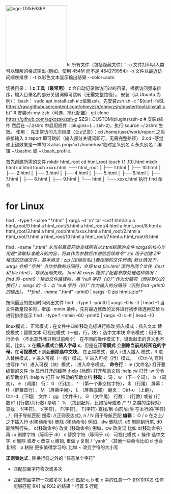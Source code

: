 <img width="192" height="192" alt="logo-O35E636P" src="https://github.com/user-attachments/assets/d4ffc5db-b02e-4ae8-9b92-2d15c81e777c" />ls
所有文件（包括隐藏文件）：-a
文件打印以人类可以理解的格式输出 (例如，使用 454M 而不是 454279954): -h
文件以最近访问顺序排序：-t
以彩色文本显示输出结果 --color=auto

切换目录：
1.**z 工具（最常用）**
z 会自动记录你访问过的目录，根据访问频率排序，输入目录名的部分关键词即可跳转（无需完整路径）。
安装（以 Ubuntu 为例）：
bash：
sudo apt install zsh  # z依赖zsh，先安装zsh
sh -c "$(curl -fsSL https://raw.githubusercontent.com/ohmyzsh/ohmyzsh/master/tools/install.sh)"  # 安装oh-my-zsh（可选，简化配置）
git clone https://github.com/agkozak/zsh-z $ZSH_CUSTOM/plugins/zsh-z  # 安装z插件
然后在 ~/.zshrc 中启用插件：plugins=(... zsh-z)，执行 source ~/.zshrc 生效。
使用：
先正常访问几次目录（让z记录）：cd /home/user/work/report
之后直接输入 z report 即可跳转（输入部分关键词即可，无需完整路径）
2.cd -感觉和上键效果是一样的
3.alias proj=‘cd /home/usr’临时定义别名
4.永久别名：编辑 ~/.bashrc 或 ~/.bash_profile.


首先创建所需的文件
  mkdir html_root
  cd html_root
  touch {1..10}.html
  mkdir html
  cd html
  touch xxxx.html
  ├── html_root
  │   ├── 1.html
  │   ├── 10.html
  │   ├── 2.html
  │   ├── 3.html
  │   ├── 4.html
  │   ├── 5.html
  │   ├── 6.html
  │   ├── 7.html
  │   ├── 8.html
  │   ├── 9.html
  │   └── html
  │       └── xxxx.html
执行 find 命令
  # for Linux
  find . -type f -name "*.html" | xargs -d '\n'  tar -cvzf html.zip
  a html_root/9.html
  a html_root/5.html
  a html_root/4.html
  a html_root/8.html
  a html_root/3.html
  a html_root/html/xxxx.html
  a html_root/2.html
  a html_root/1.html
  a html_root/10.html
  a html_root/7.html
  a html_root/6.html

  find . -name "*.html" 从当前目录开始查找所有以.html结尾的文件
  xargs的核心作用是“读取标准输入的内容，将其作为参数后传递给后续命令”
  zip 用于创建 ZIP 格式的压缩文件，基本用法：zip [压缩包名] [要压缩的文件列表]
默认情况下，xargs 会把 “空格” 当作参数的分隔符，会将 test file.html 误判为两个文件（test 和 file.html），导致压缩失败。
  find 和 xargs 提供了配套参数处理这种情况：
find 的 -print0：输出文件路径时，用 “null 字符（\0）” 作为分隔符（而非默认的换行）；
xargs 的 -0：以 “null 字符（\0）” 作为输入的分隔符（识别 find -print0 的输出）。
**find . -name "*.html" -print0 | xargs -0 zip htmls.zip**



按照最近的使用时间列出文件 find . -type f -print0 | xargs -0 ls -lt | head -1
当文件数量较多时，增加 -mmin 条件，先将最近修改的文件进行初步筛选再交给 ls 进行排序显示 find . -type f -mmin -60 -print0 | xargs -0 ls -lt | head -10

linux模式：
正常模式：在文件中四处移动光标进行修改
插入模式：插入文本
替换模式：替换文本
可视化模式（一般，行，块）：选中文本块
命令模式：用于执行命令
（不出意外我只用过前两个）
在不同的操作模式下，键盘敲击的含义也不同。比如，x 在**插入模式**会**插入字母 x**，但是在**正常模式** 会**删除当前光标所在的字母**，在**可视模式**下则会**删除选中文块**。
在正常模式，键入 i 进入插入 模式，R 进入替换模式，v 进入可视（一般）模式，V 进入可视（行）模式，<C-v> （Ctrl-V, 有时也写作 ^V）进入可视（块）模式，: 进入命令模式。
**命令行**：
:e {文件名} 打开要编辑的文件
:ls 显示打开的缓存
:help {标题} 打开帮助文档
:help :w 打开 :w 命令的帮助文档
:help w 打开 w 移动的帮助文档
**移动**：
词： w （下一个词）， b （词初）， e （词尾）
行： 0 （行初）， ^ （第一个非空格字符）， $ （行尾）
屏幕： H （屏幕首行）， M （屏幕中间）， L （屏幕底部）
翻页： Ctrl-u （上翻）， Ctrl-d （下翻）
文件： gg （文件头）， G （文件尾）
行数： :{行数}<CR> 或者 {行数}G ({行数}为行数)
杂项： % （找到配对，比如括号或者 /* */ 之类的注释对）
查找： f{字符}， t{字符}， F{字符}， T{字符}
查找/到 向前/向后 在本行的{字符}
, / ; 用于导航匹配
搜索: /{正则表达式}, n / N 用于导航匹配
**编辑：**
O / o 在之上/之下插入行
d{移动命令} 删除 {移动命令}
例如，dw 删除词, d$ 删除到行尾, d0 删除到行头。
c{移动命令} 改变 {移动命令}
例如，cw 改变词
比如 d{移动命令} 再 i
x 删除字符（等同于 dl）
s 替换字符（等同于 xi）
可视化模式 + 操作
选中文字, d 删除 或者 c 改变
u 撤销, <C-r> 重做
y 复制 / “yank” （其他一些命令比如 d 也会复制）
p 粘贴
更多值得学习的: 比如 ~ 改变字符的大小写


**正则表达式**
. 除换行符之外的 “任意单个字符”
* 匹配前面字符零次或多次
+ 匹配前面字符一次或多次
[abc] 匹配 a, b 和 c 中的任意一个
(RX1|RX2) 任何能够匹配 RX1 或 RX2 的结果
^ 行首
$ 行尾
